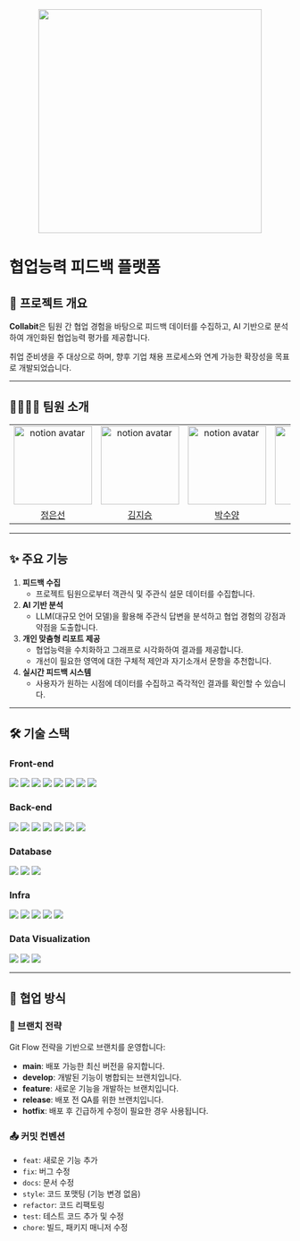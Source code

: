 
<div align="center">
  <img src="/uploads/25a346606ec3a04b6df649bbca4a797e/logo.svg" width="400"/>
</div>

# 협업능력 피드백 플랫폼

## 📌 프로젝트 개요

**Collabit**은 팀원 간 협업 경험을 바탕으로 피드백 데이터를 수집하고, AI 기반으로 분석하여 개인화된 협업능력 평가를 제공합니다.

취업 준비생을 주 대상으로 하며, 향후 기업 채용 프로세스와 연계 가능한 확장성을 목표로 개발되었습니다.

---

## 👨‍👩‍👧‍👦 팀원 소개

<table>
  <tr>
    <td align="center"><img src="https://avatars.githubusercontent.com/u/140936963?v=4" alt="notion avatar" width="140px"></td>
    <td align="center"><img src="https://avatars.githubusercontent.com/u/152263125?v=4" alt="notion avatar" width="140px"></td>
    <td align="center"><img src="https://avatars.githubusercontent.com/u/140643716?v=4" alt="notion avatar" width="140px"></td>
    <td align="center"><img src="https://avatars.githubusercontent.com/u/117894789?v=4" alt="notion avatar" width="140px"></td>
    <td align="center"><img src="https://avatars.githubusercontent.com/u/57521555?v=4" alt="notion avatar" width="140px"></td>
  </tr>
  <tr>
    <td align="center" style="width: 90px;">
      <a href="https://github.com/seon318">정은선</a>
    </td>
    <td align="center" style="width: 90px;">
      <a href="https://github.com/kimsz123456">김지승</a>
    </td>
    <td align="center" style="width: 90px;">
      <a href="https://github.com/clapsheep">박수양</a>
    </td>
    <td align="center" style="width: 90px;">
      <a href="https://github.com/seulgi980">한슬기</a>
    </td>
    <td align="center" style="width: 90px;">
      <a href="https://github.com/lgh9776">이가현</a>
    </td>
  </tr>
</table>


---

## ✨ 주요 기능

1. **피드백 수집**
    - 프로젝트 팀원으로부터 객관식 및 주관식 설문 데이터를 수집합니다.
2. **AI 기반 분석**
    - LLM(대규모 언어 모델)을 활용해 주관식 답변을 분석하고 협업 경험의 강점과 약점을 도출합니다.
3. **개인 맞춤형 리포트 제공**
    - 협업능력을 수치화하고 그래프로 시각화하여 결과를 제공합니다.
    - 개선이 필요한 영역에 대한 구체적 제안과 자기소개서 문항을 추천합니다.
4. **실시간 피드백 시스템**
    - 사용자가 원하는 시점에 데이터를 수집하고 즉각적인 결과를 확인할 수 있습니다.

---

## 🛠️ 기술 스택

### Front-end

<img src="https://img.shields.io/badge/React-61DAFB?style=for-the-badge&logo=React&logoColor=white">

<img src="https://img.shields.io/badge/Next.js-000000?style=for-the-badge&logo=next.js&logoColor=white">

<img src="https://img.shields.io/badge/shadcnui-000000?style=for-the-badge&logo=shadcnui&logoColor=white"/>

<img src="https://img.shields.io/badge/Tailwind CSS-06B6D4?style=for-the-badge&logo=Tailwind CSS&logoColor=white"/>

<img src="https://img.shields.io/badge/Redux-764ABC?style=for-the-badge&logo=Redux&logoColor=purple">

<img src="https://img.shields.io/badge/-React Query-FF4154?style=for-the-badge&logo=react query&logoColor=white">

<img src="https://img.shields.io/badge/Typescript-3178C6?style=for-the-badge&logo=Typescript&logoColor=white"/>

<img src="https://img.shields.io/badge/figma-%23F24E1E.svg?style=for-the-badge&logo=figma&logoColor=white"/>

### Back-end

<img src="https://img.shields.io/badge/springboot-6DB33F?style=for-the-badge&logo=springboot&logoColor=white">

<img src="https://img.shields.io/badge/Spring Security-6DB33F?style=for-the-badge&logo=Spring Security&logoColor=white">

<img src="https://img.shields.io/badge/oauth2.0-3C7EBB?style=for-the-badge&logo=oauth&logoColor=white">

<img src="https://img.shields.io/badge/JWT-black?style=for-the-badge&logo=JSON web tokens">

<img src="https://img.shields.io/badge/Hibernate-59666C?style=for-the-badge&logo=Hibernate&logoColor=white">

<img src="https://img.shields.io/badge/websocket-010101?style=for-the-badge&logo=websocket&logoColor=white">

<img src="https://img.shields.io/badge/-Swagger-%23Clojure?style=for-the-badge&logo=swagger&logoColor=white">

### Database

<img src="https://img.shields.io/badge/MySQL-4479A1?style=for-the-badge&logo=MySQL&logoColor=white">

<img src="https://img.shields.io/badge/MongoDB-%234ea94b.svg?style=for-the-badge&logo=mongodb&logoColor=white">

<img src="https://img.shields.io/badge/Redis-DC382D?style=for-the-badge&logo=Redis&logoColor=white">

### Infra
<img src="https://img.shields.io/badge/AWS EC2-FF9900?style=for-the-badge&logo=amazon-aws&logoColor=white">

<img src="https://img.shields.io/badge/Amazon S3-FF9900?style=for-the-badge&logo=amazons3&logoColor=white">

<img src="https://img.shields.io/badge/Amazon RDS-FF9900?style=for-the-badge&logo=amazonaws&logoColor=white">

<img src="https://img.shields.io/badge/docker-%230db7ed.svg?style=for-the-badge&logo=docker&logoColor=white"> 

<img src="https://img.shields.io/badge/nginx-%23009639.svg?style=for-the-badge&logo=nginx&logoColor=white">

### Data Visualization

<img src="https://img.shields.io/badge/D3.js-F9A03C?style=for-the-badge&logo=d3.js&logoColor=white">
    
<img src="https://img.shields.io/badge/chart.js-F5788D.svg?style=for-the-badge&logo=chart.js&logoColor=white">

<img src="https://img.shields.io/badge/-Swagger-%23Clojure?style=for-the-badge&logo=swagger&logoColor=white">
    

---

## 🔗 협업 방식

### 📜 브랜치 전략

Git Flow 전략을 기반으로 브랜치를 운영합니다:

- **main**: 배포 가능한 최신 버전을 유지합니다.
- **develop**: 개발된 기능이 병합되는 브랜치입니다.
- **feature**: 새로운 기능을 개발하는 브랜치입니다.
- **release**: 배포 전 QA를 위한 브랜치입니다.
- **hotfix**: 배포 후 긴급하게 수정이 필요한 경우 사용됩니다.

### 📤 커밋 컨벤션

- `feat`: 새로운 기능 추가
- `fix`: 버그 수정
- `docs`: 문서 수정
- `style`: 코드 포맷팅 (기능 변경 없음)
- `refactor`: 코드 리팩토링
- `test`: 테스트 코드 추가 및 수정
- `chore`: 빌드, 패키지 매니저 수정

